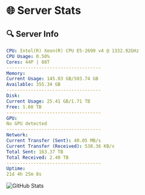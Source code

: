 # 🌐 Server Stats
## 🔍 Server Info
```yaml
CPU: Intel(R) Xeon(R) CPU E5-2699 v4 @ 1332.92GHz
CPU Usage: 0.50%
Cores: 44P | 88T
-----------------------------------
Memory:
Current Usage: 145.03 GB/503.74 GB
Available: 355.34 GB
-----------------------------------
Disk:
Current Usage: 25.41 GB/1.71 TB
Free: 1.60 TB
-----------------------------------
GPU:
No GPU detected
-----------------------------------
Network:
Current Transfer (Sent): 40.05 MB/s
Current Transfer (Received): 538.36 KB/s
Total Sent: 163.37 TB
Total Received: 2.40 TB
-----------------------------------
Uptime:
21d 4h 25m 8s
```
![GitHub Stats](https://img.shields.io/badge/Updated-2025-03-01_03:08:26-blue)